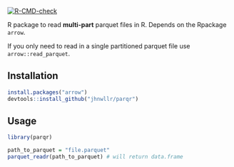 
[![R-CMD-check](https://github.com/jhnwllr/parqr/workflows/R-CMD-check/badge.svg)](https://github.com/jhnwllr/parqr/actions)

R package to read **multi-part** parquet files in R. Depends on the Rpackage `arrow`.

If you only need to read in a single partitioned parquet file use `arrow::read_parquet`. 

## Installation 

```R 
install.packages("arrow")
devtools::install_github("jhnwllr/parqr")
```
## Usage 

```R
library(parqr)

path_to_parquet = "file.parquet"
parquet_readr(path_to_parquet) # will return data.frame 
```

